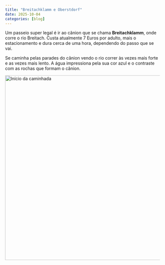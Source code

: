 ```yaml
---
title: "Breitachklamm e Oberstdorf"
date: 2025-10-04
categories: [blog]
---
```

Um passeio super legal é ir ao cânion que se chama **Breitachklamm**, onde corre o rio Breitach.
Custa atualmente 7 Euros por adulto, mais o estacionamento e dura cerca de uma hora, dependendo do passo que se vai.

Se caminha pelas parades do cânion vendo o rio correr às vezes mais forte e as vezes mais lento. A água impressiona pela sua cor azul e o contraste com as rochas que formam  o cânion. 

<img src="assets/images/foto 1 - entrada canion.jpg" alt="Início da caminhada" width="600">

